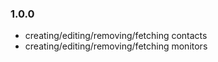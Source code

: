 ### 1.0.0
- creating/editing/removing/fetching contacts 
- creating/editing/removing/fetching monitors 
